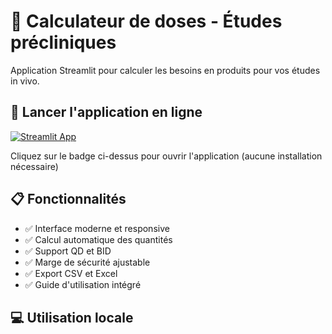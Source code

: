 # 🔬 Calculateur de doses - Études précliniques

Application Streamlit pour calculer les besoins en produits pour vos études in vivo.

## 🚀 Lancer l'application en ligne

[![Streamlit App](https://static.streamlit.io/badges/streamlit_badge_black_white.svg)](https://calculateur-doses-precliniques.streamlit.app)

Cliquez sur le badge ci-dessus pour ouvrir l'application (aucune installation nécessaire)

## 📋 Fonctionnalités

- ✅ Interface moderne et responsive
- ✅ Calcul automatique des quantités
- ✅ Support QD et BID
- ✅ Marge de sécurité ajustable
- ✅ Export CSV et Excel
- ✅ Guide d'utilisation intégré

## 💻 Utilisation locale

